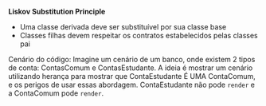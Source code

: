 **Liskov Substitution Principle**
- Uma classe derivada deve ser substituível por sua classe base
- Classes filhas devem respeitar os contratos estabelecidos pelas classes pai

Cenário do código: Imagine um cenário de um banco, onde existem 2 tipos de conta: ContasComum e ContasEstudante. 
A ideia é mostrar um cenário utilizando herança para mostrar que ContaEstudante É UMA ContaComum, e os perigos de usar essas abordagem.
ContaEstudante não pode `render` e a ContaComum pode `render`.

